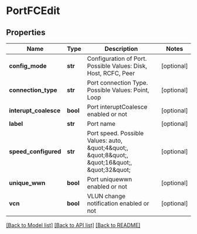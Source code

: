 # PortFCEdit

## Properties
Name | Type | Description | Notes
------------ | ------------- | ------------- | -------------
**config_mode** | **str** | Configuration of Port. Possible Values: Disk, Host, RCFC, Peer | [optional] 
**connection_type** | **str** | Port connection Type. Possible Values: Point, Loop | [optional] 
**interupt_coalesce** | **bool** | Port interuptCoalesce enabled or not | [optional] 
**label** | **str** | Port name | [optional] 
**speed_configured** | **str** | Port speed. Possible Values: auto, \&quot;4\&quot;, \&quot;8\&quot;, \&quot;16\&quot;, \&quot;32\&quot; | [optional] 
**unique_wwn** | **bool** | Port uniquewwn enabled or not | [optional] 
**vcn** | **bool** | VLUN change notification enabled or not | [optional] 

[[Back to Model list]](../README.md#documentation-for-models) [[Back to API list]](../README.md#documentation-for-api-endpoints) [[Back to README]](../README.md)


